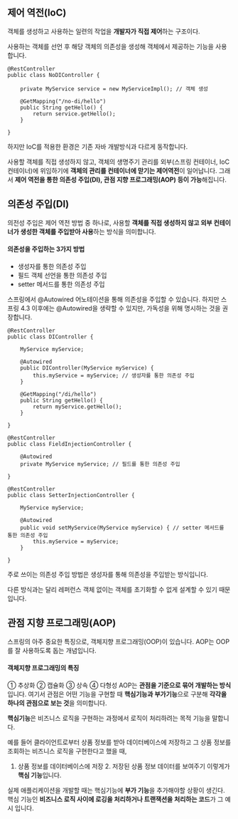 ## 제어 역전(IoC)
객체를 생성하고 사용하는 일련의 작업을 **개발자가 직접 제어**하는 구조이다.

사용하는 객체를 선언 후 해당 객체의 의존성을 생성해 객체에서 제공하는 기능을 사용합니다.
```
@RestController
public class NoDIController {

    private MyService service = new MyServiceImpl(); // 객체 생성

    @GetMapping("/no-di/hello")
    public String getHello() {
        return service.getHello();
    }

}
```
하지만 IoC를 적용한 환경은 기존 자바 개발방식과 다르게 동작합니다.

사용할 객체를 직접 생성하지 않고, 객체의 생명주기 관리를 외부(스프링 컨테이너, IoC컨테이너)에 위임하기에
**객체의 관리를 컨테이너에 맏기는 제어역전**이 일어납니다. 그래서 **제어 역전을 통한 의존성 주입(DI), 관점 지향 프로그래밍(AOP) 등이 가능**해집니다.
## 의존성 주입(DI)
의전성 주입은 제어 역전 방법 중 하나로, 사용할 **객체를 직접 생성하지 않고 외부 컨테이너가 생성한 객체를 주입받아 사용**하는 방식을 의미합니다.

#### 의존성을 주입하는 3가지 방법
- 생성자를 통한 의존성 주입
- 필드 객체 선언을 통한 의존성 주입
- setter 메서드를 통한 의존성 주입

스프링에서 @Autowired 어노테이션을 통해 의존성을 주입할 수 있습니다.
하지만 스프링 4.3 이후에는 @Autowired을 생략할 수 있지만, 가독성을 위해 명시하는 것을 권장합니다.
```
@RestController
public class DIController {

    MyService myService;

    @Autowired
    public DIController(MyService myService) {
        this.myService = myService; // 생성자를 통한 의존성 주입
    }

    @GetMapping("/di/hello")
    public String getHello() {
        return myService.getHello();
    }

}

```
```
@RestController
public class FieldInjectionController {

    @Autowired
    private MyService myService; // 필드를 통한 의존성 주입

}

```
```
@RestController
public class SetterInjectionController {

    MyService myService;

    @Autowired
    public void setMyService(MyService myService) { // setter 메서드를 통한 의존성 주입
        this.myService = myService;
    }

}
```
주로 쓰이는 의존성 주입 방법은 생성자를 통해 의존성을 주입받는 방식입니다.

다른 방식과는 달리 레퍼런스 객체 없이는 객체를 초기화할 수 없게 설계할 수 있기 때문입니다.

## 관점 지향 프로그래밍(AOP)
스프링의 아주 중요한 특징으로, 객체지향 프로그래밍(OOP)이 있습니다. AOP는 OOP를 잘 사용하도록 돕는 개념입니다.
#### 객체지향 프로그래밍의 특징
① 추상화  ② 캡슐화  ③ 상속  ④ 다형성
AOP는 **관점을 기준으로 묶어 개발하는 방식**입니다. 여기서 관점은 어떤 기능을 구현할 때 **핵심기능과 부가기능**으로 구분해 **각각을 하나의 관점으로 보는 것**을 의미합니다.

**핵심기능**은 비즈니스 로직을 구현하는 과정에서 로직이 처리하려는 목적 기능을 말합니다.

예를 들어 클라이언트로부터 상품 정보를 받아 데이터베이스에 저장하고 그 상품 정보를 조회하는 비즈니스 로직을 구현한다고 했을 때,

1. 상품 정보를 데이터베이스에 저장  2. 저장된 상품 정보 데이터를 보여주기 이렇게가 **핵심 기능**입니다.

실제 애플리케이션을 개발할 때는 핵심기능에 **부가 기능**을 추가해야할 상황이 생긴다. 핵심 기능인 **비즈니스 로직 사이에 로깅을 처리하거나 트랜잭션을 처리하는 코드**가 그 예시 입니다.